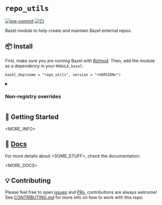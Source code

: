 # `repo_utils`

[![pre-commit](
    ../../actions/workflows/pre-commit.yaml/badge.svg
)](../../actions/workflows/pre-commit.yaml)
[![CI](
    ../../actions/workflows/ci.yaml/badge.svg
)](../../actions/workflows/ci.yaml)

Bazel module to help create and maintain Bazel external repos.

## 📦 Install

First, make sure you are running Bazel with [Bzlmod]. Then, add the module as a
dependency in your `MODULE.bazel`:

```starlark
bazel_dep(name = "repo_utils", version = "<VERSION>")
```

<details>
<summary><h3>Non-registry overrides</h3></summary>

If you need to use a specific commit or version tag from the repo instead of a
version from the registry, add a [non-registry override] in your `MODULE.bazel`
file, e.g. [`archive_override`]:

<!-- markdownlint-capture -->
<!-- markdownlint-disable MD013 -->
```starlark
REF = "v<VERSION>"  # NOTE: can be a repo tag or a commit hash

archive_override(
    module_name = "repo_utils",
    integrity = "",  # TODO: copy the SRI hash that Bazel prints when fetching
    strip_prefix = "bazel_repo_utils-%s" % REF.strip("v"),
    urls = ["https://github.com/jjmaestro/bazel_repo_utils/archive/%s.tar.gz" % REF],
)
```
<!-- markdownlint-restore -->

**NOTE**:
`integrity` is intentionally empty so Bazel will warn and print the SRI hash of
the downloaded artifact. **Leaving it empty is a security risk**. Always verify
the contents of the downloaded artifact, copy the printed hash and update
`MODULE.bazel` accordingly.

</details>

## 🚀 Getting Started

<MORE_INFO>

## 📄 [Docs]

For more details about <SOME_STUFF>, check the documentation:

<MORE_DOCS>

## 💡 Contributing

Please feel free to open [issues] and [PRs], contributions are always welcome!
See [CONTRIBUTING.md] for more info on how to work with this repo.

[Bzlmod]: https://bazel.build/external/migration
[CONTRIBUTING.md]: CONTRIBUTING.md
[Docs]: docs/README.md
[PRs]: ../../pulls
[`archive_override`]: https://bazel.build/rules/lib/globals/module#archive_override
[issues]: ../../issues
[non-registry override]: https://bazel.build/external/module#non-registry_overrides
